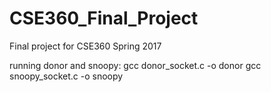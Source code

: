 # CSE360_Final_Project
Final project for CSE360 Spring 2017

running donor and snoopy: 
gcc donor_socket.c -o donor
gcc snoopy_socket.c -o snoopy
